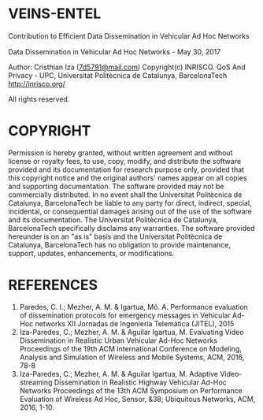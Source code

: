 # VEINS-ENTEL
Contribution to Efﬁcient Data Dissemination in Vehicular Ad Hoc Networks

Data Dissemination in Vehicular Ad Hoc Networks - May 30, 2017

Author: Cristhian Iza (7d5791@mail.com)
Copyright(c) INRISCO. QoS And Privacy - UPC,
             Universitat Politècnica de Catalunya, BarcelonaTech
             http://inrisco.org/
            
All rights reserved.





# COPYRIGHT
Permission is hereby granted, without written agreement and without license or royalty fees, to use, copy, modify, and distribute the software provided and its documentation for research purpose only, provided that this copyright notice and the original authors' names appear on all copies and supporting documentation. The software provided may not be commercially distributed. In no event shall the Universitat Politècnica de Catalunya, BarcelonaTech be liable to any party for direct, indirect, special, incidental, or consequential damages arising out of the use of the software and its documentation. The Universitat Politècnica de Catalunya, BarcelonaTech specifically disclaims any warranties. The software provided hereunder is on an "as is" basis and the Universitat Politècnica de Catalunya, BarcelonaTech has no obligation to provide maintenance, support, updates, enhancements, or modifications.

# REFERENCES
1. Paredes, C. I.; Mezher, A. M. & Igartua, Mó. A. Performance evaluation of dissemination protocols for emergency messages in Vehicular Ad-Hoc networks XII Jornadas de Ingeniería Telemática (JITEL), 2015
1. Iza-Paredes, C.; Mezher, A. M. & Aguilar Igartua, M. Evaluating Video Dissemination in Realistic Urban Vehicular Ad-Hoc Networks Proceedings of the 19th ACM International Conference on Modeling, Analysis and Simulation of Wireless and Mobile Systems, ACM, 2016, 78-8
1. Iza-Paredes, C.; Mezher, A. M. & Aguilar Igartua, M. Adaptive Video-streaming Dissemination in Realistic Highway Vehicular Ad-Hoc Networks Proceedings of the 13th ACM Symposium on Performance Evaluation of Wireless Ad Hoc, Sensor, &38; Ubiquitous Networks, ACM, 2016, 1-10.

